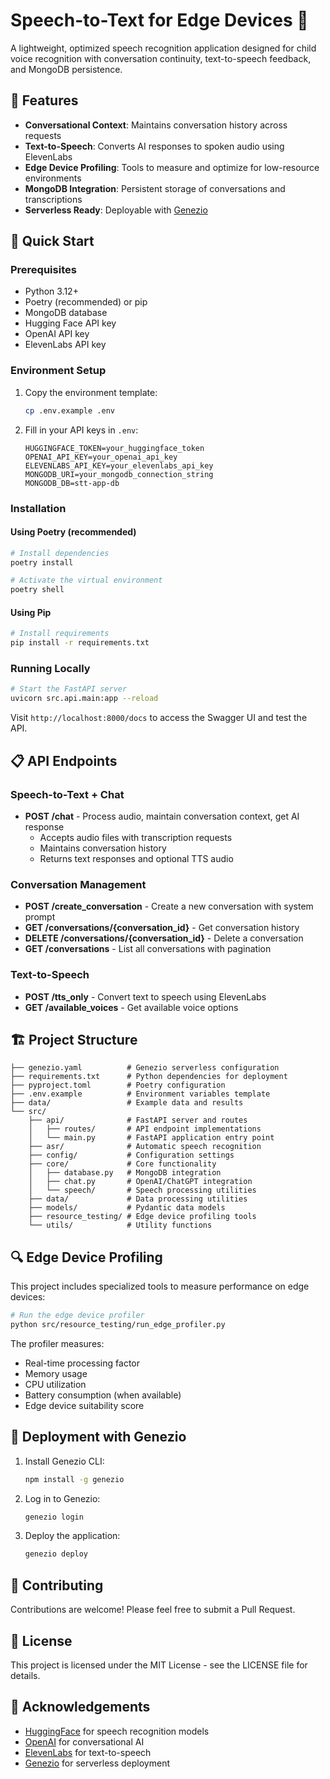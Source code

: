 # Speech-to-Text for Edge Devices 🎤

A lightweight, optimized speech recognition application designed for child voice recognition with conversation continuity, text-to-speech feedback, and MongoDB persistence.

## 🌟 Features

- **Conversational Context**: Maintains conversation history across requests
- **Text-to-Speech**: Converts AI responses to spoken audio using ElevenLabs
- **Edge Device Profiling**: Tools to measure and optimize for low-resource environments
- **MongoDB Integration**: Persistent storage of conversations and transcriptions
- **Serverless Ready**: Deployable with [Genezio](https://genez.io/)

## 🚀 Quick Start

### Prerequisites

- Python 3.12+
- Poetry (recommended) or pip
- MongoDB database
- Hugging Face API key
- OpenAI API key
- ElevenLabs API key

### Environment Setup

1. Copy the environment template:
   ```bash
   cp .env.example .env
   ```

2. Fill in your API keys in `.env`:
   ```
   HUGGINGFACE_TOKEN=your_huggingface_token
   OPENAI_API_KEY=your_openai_api_key
   ELEVENLABS_API_KEY=your_elevenlabs_api_key
   MONGODB_URI=your_mongodb_connection_string
   MONGODB_DB=stt-app-db
   ```

### Installation

#### Using Poetry (recommended)

```bash
# Install dependencies
poetry install

# Activate the virtual environment
poetry shell
```

#### Using Pip

```bash
# Install requirements
pip install -r requirements.txt
```

### Running Locally

```bash
# Start the FastAPI server
uvicorn src.api.main:app --reload
```

Visit `http://localhost:8000/docs` to access the Swagger UI and test the API.

## 📋 API Endpoints

### Speech-to-Text + Chat

- **POST /chat** - Process audio, maintain conversation context, get AI response
  - Accepts audio files with transcription requests
  - Maintains conversation history
  - Returns text responses and optional TTS audio

### Conversation Management

- **POST /create_conversation** - Create a new conversation with system prompt
- **GET /conversations/{conversation_id}** - Get conversation history
- **DELETE /conversations/{conversation_id}** - Delete a conversation
- **GET /conversations** - List all conversations with pagination

### Text-to-Speech

- **POST /tts_only** - Convert text to speech using ElevenLabs
- **GET /available_voices** - Get available voice options

## 🏗️ Project Structure

```
├── genezio.yaml          # Genezio serverless configuration
├── requirements.txt      # Python dependencies for deployment
├── pyproject.toml        # Poetry configuration
├── .env.example          # Environment variables template
├── data/                 # Example data and results
└── src/
    ├── api/              # FastAPI server and routes
    │   ├── routes/       # API endpoint implementations
    │   └── main.py       # FastAPI application entry point
    ├── asr/              # Automatic speech recognition
    ├── config/           # Configuration settings
    ├── core/             # Core functionality
    │   ├── database.py   # MongoDB integration
    │   ├── chat.py       # OpenAI/ChatGPT integration
    │   └── speech/       # Speech processing utilities
    ├── data/             # Data processing utilities
    ├── models/           # Pydantic data models
    ├── resource_testing/ # Edge device profiling tools
    └── utils/            # Utility functions
```

## 🔍 Edge Device Profiling

This project includes specialized tools to measure performance on edge devices:

```bash
# Run the edge device profiler
python src/resource_testing/run_edge_profiler.py
```

The profiler measures:
- Real-time processing factor
- Memory usage
- CPU utilization
- Battery consumption (when available)
- Edge device suitability score

## 🚢 Deployment with Genezio

1. Install Genezio CLI:
   ```bash
   npm install -g genezio
   ```

2. Log in to Genezio:
   ```bash
   genezio login
   ```

3. Deploy the application:
   ```bash
   genezio deploy
   ```

## 🤝 Contributing

Contributions are welcome! Please feel free to submit a Pull Request.

## 📄 License

This project is licensed under the MIT License - see the LICENSE file for details.

## 🙏 Acknowledgements

- [HuggingFace](https://huggingface.co/) for speech recognition models
- [OpenAI](https://openai.com/) for conversational AI
- [ElevenLabs](https://elevenlabs.io/) for text-to-speech
- [Genezio](https://genez.io/) for serverless deployment